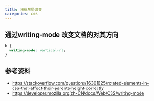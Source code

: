 ```yaml
---
title: 横纵布局改变
categories: CSS
---
```


## 通过writing-mode 改变文档的对其方向

```css
b {
  writing-mode: vertical-rl;
}
```

## 参考资料

- https://stackoverflow.com/questions/16301625/rotated-elements-in-css-that-affect-their-parents-height-correctly
- https://developer.mozilla.org/zh-CN/docs/Web/CSS/writing-mode